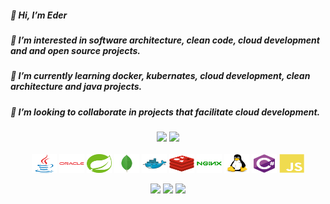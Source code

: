 <!---
edercnj/edercnj is a ✨ special ✨ repository because its `README.md` (this file) appears on your GitHub profile.
You can click the Preview link to take a look at your changes.
--->

##### 👋 Hi, I’m Eder
##### 👀 I’m interested in software architecture, clean code, cloud development and and open source projects.
##### 🌱 I’m currently learning docker, kubernates, cloud development, clean architecture and java projects.
##### 💞️ I’m looking to collaborate in projects that facilitate cloud development.
<div align="center"> 
  <a href = "mailto:edercnj@gmail.com"><img src="https://img.shields.io/badge/-Gmail-%23333?style=for-the-badge&logo=gmail&logoColor=white" target="_blank"></a>
  <a href="https://www.linkedin.com/public-profile/settings?trk=d_flagship3_profile_self_view_public_profile" target="_blank"><img src="https://img.shields.io/badge/-LinkedIn-%230077B5?style=for-the-badge&logo=linkedin&logoColor=white" target="_blank"></a> 
</div>
<div style="display: inline_block" align="center"><br>
  <img align="center" alt="eder-java" height="30" width="40" src="https://raw.githubusercontent.com/devicons/devicon/master/icons/java/java-original.svg">
  <img align="center" alt="eder-oracle" height="30" width="40" src="https://raw.githubusercontent.com/devicons/devicon/master/icons/oracle/oracle-original.svg">
  <img align="center" alt="eder-spring" height="30" width="40" src="https://raw.githubusercontent.com/devicons/devicon/master/icons/spring/spring-original.svg">
  <img align="center" alt="eder-mongo" height="30" width="40" src="https://raw.githubusercontent.com/devicons/devicon/master/icons/mongodb/mongodb-original.svg">
  <img align="center" alt="eder-docker" height="30" width="40" src="https://raw.githubusercontent.com/devicons/devicon/master/icons/docker/docker-original.svg">
  <img align="center" alt="eder-redis" height="30" width="40" src="https://raw.githubusercontent.com/devicons/devicon/master/icons/redis/redis-original.svg">
  <img align="center" alt="eder-nginx" height="30" width="40" src="https://raw.githubusercontent.com/devicons/devicon/master/icons/nginx/nginx-original.svg">
  <img align="center" alt="eder-linux" height="30" width="40" src="https://raw.githubusercontent.com/devicons/devicon/master/icons/linux/linux-original.svg">
  <img align="center" alt="eder-Csharp" height="30" width="40" src="https://raw.githubusercontent.com/devicons/devicon/master/icons/csharp/csharp-original.svg">
  <img align="center" alt="eder-Js" height="30" width="40" src="https://raw.githubusercontent.com/devicons/devicon/master/icons/javascript/javascript-plain.svg">
</div>

<div align="center"><br>
  <img height="140em" src="https://github-readme-stats.vercel.app/api?username=edercnj&show_icons=true&include_all_commits=true&count_private=true"/>
  <img height="140em" src="https://github-readme-stats.vercel.app/api/top-langs/?username=edercnj&layout=compact&langs_count=7"/>
  <img height="215em" src="https://github-readme-stats.vercel.app/api/wakatime?username=edercnj"/>
</div>

